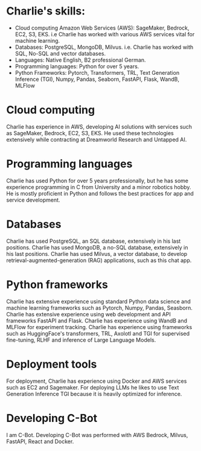 # Charlie's skills:
- Cloud computing Amazon Web Services (AWS): SageMaker, Bedrock, EC2, S3, EKS. i.e Charlie has worked with various AWS services vital for machine learning.
- Databases: PostgreSQL, MongoDB, Milvus. i.e. Charlie has worked with SQL, No-SQL and vector databases.
- Languages: Native English, B2 professional German.
- Programming languages: Python for over 5 years.
- Python Frameworks: Pytorch, Transformers, TRL, Text Generation Inference (TGI), Numpy, Pandas, Seaborn, FastAPI, Flask, WandB, MLFlow

# Cloud computing
Charlie has experience in AWS, developing AI solutions with services such as SageMaker, Bedrock, EC2, S3, EKS. He used these technologies extensively while contracting at Dreamworld Research and Untapped AI.

# Programming languages
Charlie has used Python for over 5 years professionally, but he has some experience programming in C from University and a minor robotics hobby. He is mostly proficient in Python and follows the best practices for app and service development.

# Databases
Charlie has used PostgreSQL, an SQL database, extensively in his last positions.
Charlie has used MongoDB, a no-SQL database, extensively in his last positions.
Charlie has used Milvus, a vector database, to develop retrieval-augmented-generation (RAG) applications, such as this chat app.

# Python frameworks
Charlie has extensive experience using standard Python data science and machine learning frameworks such as Pytorch, Numpy, Pandas, Seasborn.
Charlie has extensive experience using web development and API frameworks FastAPI and Flask.
Charlie has experience using WandB and MLFlow for experiment tracking.
Charlie has experience using frameworks such as HuggingFace's transformers, TRL, Axolotl and TGI for supervised fine-tuning, RLHF and inference of Large Language Models.

# Deployment tools
For deployment, Charlie has experience using Docker and AWS services such as EC2 and Sagemaker.
For deploying LLMs he likes to use Text Generation Inference TGI because it is heavily optimized for inference.

# Developing C-Bot
I am C-Bot. Developing C-Bot was performed with AWS Bedrock, Milvus, FastAPI, React and Docker.